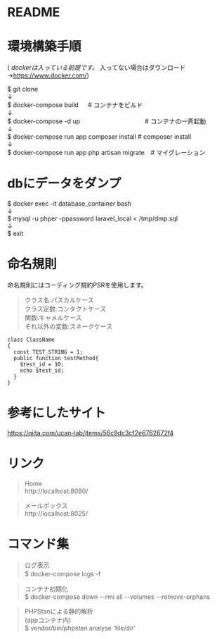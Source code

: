 # README
# 環境構築手順

( *dockerは入っている前提です。* 入ってない場合はダウンロード →https://www.docker.com/)

$ git clone  
↓  
$ docker-compose build 　                  # コンテナをビルド  
↓  
$ docker-compose -d up   　　　　　　　　　　 # コンテナの一斉起動  
↓  
$ docker-compose run app composer install # composer install  
↓  
$ docker-compose run app php artisan migrate　# マイグレーション  
  
# dbにデータをダンプ  
$ docker exec -it database_container bash  
↓  
$ mysql -u phper -ppassword laravel_local < /tmp/dmp.sql  
↓  
$ exit  

# 命名規則　　  
命名規則にはコーディング規約PSRを使用します。  

>クラス名:パスカルケース  
>クラス定数:コンタクトケース  
>関数:キャメルケース  
>それ以外の変数:スネークケース
  
```
class ClassName
{
  const TEST_STRING = 1;
  public function testMethod{
    $test_id = 10;
    echo $test_id;
  }
}
```

# 参考にしたサイト

https://qiita.com/ucan-lab/items/56c9dc3cf2e6762672f4  

# リンク　　
>Home  
>http://localhost:8080/  
  
>メールボックス  
http://localhost:8025/  


# コマンド集

>ログ表示  
>$ docker-compose logs -f 　

>コンテナ初期化  
>$ docker-compose down --rmi all --volumes --remove-orphans  
  
> PHPStanによる静的解析  
> (appコンテナ内)  
> $ vendor/bin/phpstan analyse 'file/dir' 

